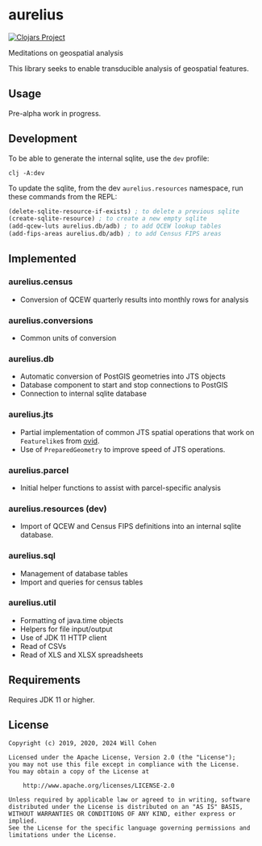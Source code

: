# aurelius

[![Clojars Project](https://img.shields.io/clojars/v/aurelius.svg)](https://clojars.org/aurelius)

Meditations on geospatial analysis

This library seeks to enable transducible analysis of geospatial features.

## Usage

Pre-alpha work in progress.

## Development

To be able to generate the internal sqlite, use the `dev` profile:

``` shell
clj -A:dev
```


To update the sqlite, from the dev `aurelius.resources` namespace, run these commands from the REPL:

``` clojure
(delete-sqlite-resource-if-exists) ; to delete a previous sqlite
(create-sqlite-resource) ; to create a new empty sqlite
(add-qcew-luts aurelius.db/adb) ; to add QCEW lookup tables
(add-fips-areas aurelius.db/adb) ; to add Census FIPS areas
```

## Implemented

### aurelius.census

* Conversion of QCEW quarterly results into monthly rows for analysis

### aurelius.conversions

* Common units of conversion

### aurelius.db

* Automatic conversion of PostGIS geometries into JTS objects
* Database component to start and stop connections to PostGIS
* Connection to internal sqlite database

### aurelius.jts

* Partial implementation of common JTS spatial operations that work on
`Featurelike`s from [ovid](https://github.com/willcohen/ovid).
* Use of `PreparedGeometry` to improve speed of JTS operations.

### aurelius.parcel

* Initial helper functions to assist with parcel-specific analysis

### aurelius.resources (dev)

* Import of QCEW and Census FIPS definitions into an internal sqlite database.

### aurelius.sql

* Management of database tables
* Import and queries for census tables

### aurelius.util

* Formatting of java.time objects
* Helpers for file input/output
* Use of JDK 11 HTTP client
* Read of CSVs
* Read of XLS and XLSX spreadsheets

## Requirements

Requires JDK 11 or higher.

## License

```
Copyright (c) 2019, 2020, 2024 Will Cohen

Licensed under the Apache License, Version 2.0 (the "License");
you may not use this file except in compliance with the License.
You may obtain a copy of the License at

    http://www.apache.org/licenses/LICENSE-2.0

Unless required by applicable law or agreed to in writing, software
distributed under the License is distributed on an "AS IS" BASIS,
WITHOUT WARRANTIES OR CONDITIONS OF ANY KIND, either express or implied.
See the License for the specific language governing permissions and
limitations under the License.
```
